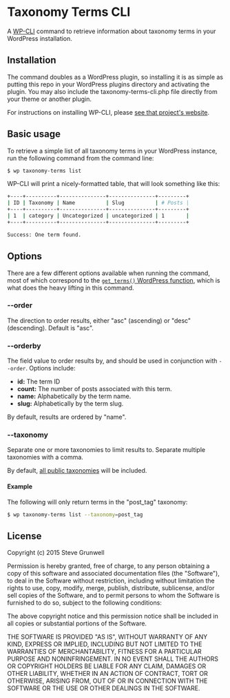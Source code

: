 # Taxonomy Terms CLI

A [WP-CLI](http://wp-cli.org/) command to retrieve information about taxonomy terms in your WordPress installation.


## Installation

The command doubles as a WordPress plugin, so installing it is as simple as putting this repo in your WordPress plugins directory and activating the plugin. You may also include the taxonomy-terms-cli.php file directly from your theme or another plugin.

For instructions on installing WP-CLI, please [see that project's website](http://wp-cli.org/).


## Basic usage

To retrieve a simple list of all taxonomy terms in your WordPress instance, run the following command from the command line:

```bash
$ wp taxonomy-terms list
```

WP-CLI will print a nicely-formatted table, that will look something like this:

```bash
+----+----------+---------------+---------------+---------+
| ID | Taxonomy | Name          | Slug          | # Posts |
+----+----------+---------------+---------------+---------+
| 1  | category | Uncategorized | uncategorized | 1       |
+----+----------+---------------+---------------+---------+

Success: One term found.
```


## Options

There are a few different options available when running the command, most of which correspond to the [`get_terms()` WordPress function](http://codex.wordpress.org/Function_Reference/get_terms), which is what does the heavy lifting in this command.


### --order

The direction to order results, either "asc" (ascending) or "desc" (descending). Default is "asc".


### --orderby

The field value to order results by, and should be used in conjunction with `--order`. Options include:

* **id:** The term ID
* **count:** The number of posts associated with this term.
* **name:** Alphabetically by the term name.
* **slug:** Alphabetically by the term slug.

By default, results are ordered by "name".


### --taxonomy

Separate one or more taxonomies to limit results to. Separate multiple taxonomies with a comma.

By default, [all public taxonomies](https://codex.wordpress.org/Function_Reference/register_taxonomy) will be included.

#### Example

The following will only return terms in the "post_tag" taxonomy:

```bash
$ wp taxonomy-terms list --taxonomy=post_tag
```


## License

Copyright (c) 2015 Steve Grunwell

Permission is hereby granted, free of charge, to any person obtaining a copy
of this software and associated documentation files (the "Software"), to deal
in the Software without restriction, including without limitation the rights
to use, copy, modify, merge, publish, distribute, sublicense, and/or sell
copies of the Software, and to permit persons to whom the Software is
furnished to do so, subject to the following conditions:

The above copyright notice and this permission notice shall be included in
all copies or substantial portions of the Software.

THE SOFTWARE IS PROVIDED "AS IS", WITHOUT WARRANTY OF ANY KIND, EXPRESS OR
IMPLIED, INCLUDING BUT NOT LIMITED TO THE WARRANTIES OF MERCHANTABILITY,
FITNESS FOR A PARTICULAR PURPOSE AND NONINFRINGEMENT. IN NO EVENT SHALL THE
AUTHORS OR COPYRIGHT HOLDERS BE LIABLE FOR ANY CLAIM, DAMAGES OR OTHER
LIABILITY, WHETHER IN AN ACTION OF CONTRACT, TORT OR OTHERWISE, ARISING FROM,
OUT OF OR IN CONNECTION WITH THE SOFTWARE OR THE USE OR OTHER DEALINGS IN
THE SOFTWARE.